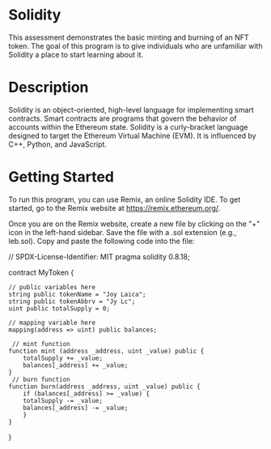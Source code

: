 # Solidity
This assessment demonstrates the basic minting and burning of an NFT token. The goal of this program is to give individuals who are unfamiliar with Solidity a place to start learning about it.

# Description
Solidity is an object-oriented, high-level language for implementing smart contracts. Smart contracts are programs that govern the behavior of accounts within the Ethereum state. Solidity is a curly-bracket language designed to target the Ethereum Virtual Machine (EVM). It is influenced by C++, Python, and JavaScript.

# Getting Started
To run this program, you can use Remix, an online Solidity IDE. To get started, go to the Remix website at https://remix.ethereum.org/.

Once you are on the Remix website, create a new file by clicking on the "+" icon in the left-hand sidebar. Save the file with a .sol extension (e.g., leb.sol). Copy and paste the following code into the file:

// SPDX-License-Identifier: MIT
pragma solidity 0.8.18;

contract MyToken {

    // public variables here
    string public tokenName = "Joy Laica";
    string public tokenAbbrv = "Jy Lc";
    uint public totalSupply = 0;

    // mapping variable here
    mapping(address => uint) public balances;

     // mint function
    function mint (address _address, uint _value) public {
        totalSupply += _value;
        balances[_address] += _value;
    }
     // burn function
    function burn(address _address, uint _value) public {
        if (balances[_address] >= _value) {
        totalSupply -= _value;
        balances[_address] -= _value;
        }
    }
}
    
